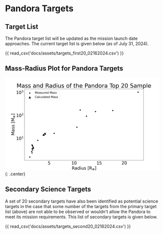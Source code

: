 # Pandora Targets

## Target List
The Pandora target list will be updated as the mission launch date approaches. The current target list is given below (as of July 31, 2024). 

{{ read_csv('docs/assets/targets_first20_02162024.csv') }}

## Mass-Radius Plot for Pandora Targets

![](assets/M-R_targets2024.png){: .center}

## Secondary Science Targets
A set of 20 secondary targets have also been identified as potential science targets in the case that some number of the targets from the primary target list (above) are not able to be observed or wouldn't allow the Pandora to meet its mission requirements. This list of secondary targets is given below.

{{ read_csv('docs/assets/targets_second20_02162024.csv') }}
